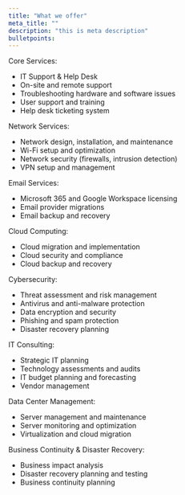 ```yaml
---
title: "What we offer"
meta_title: ""
description: "this is meta description"
bulletpoints:
---
```


Core Services:

- IT Support & Help Desk
- On-site and remote support
- Troubleshooting hardware and software issues
- User support and training
- Help desk ticketing system

Network Services:

- Network design, installation, and maintenance
- Wi-Fi setup and optimization
- Network security (firewalls, intrusion detection)
- VPN setup and management

Email Services:

- Microsoft 365 and Google Workspace licensing 
- Email provider migrations
- Email backup and recovery

Cloud Computing:

- Cloud migration and implementation
- Cloud security and compliance
- Cloud backup and recovery

Cybersecurity:

- Threat assessment and risk management
- Antivirus and anti-malware protection
- Data encryption and security
- Phishing and spam protection
- Disaster recovery planning

IT Consulting:
- Strategic IT planning
- Technology assessments and audits
- IT budget planning and forecasting
- Vendor management

Data Center Management:

- Server management and maintenance
- Server monitoring and optimization
- Virtualization and cloud migration

Business Continuity & Disaster Recovery:

- Business impact analysis
- Disaster recovery planning and testing
- Business continuity planning